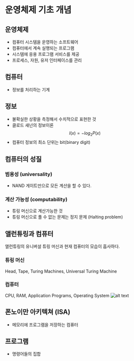 # 운영체제 기초 개념
## 운영체제
* 컴퓨터 시스템을 운영하는 소프트웨어
* 컴퓨터에서 계속 실행되는 프로그램
* 시스템에 응용 프로그램 서비스를 제공
* 프로세스, 자원, 유저 인터페이스를 관리

## 컴퓨터
* 정보를 처리하는 기계

## 정보
* 불확실한 상황을 측정해서 수치적으로 표현한 것
* 클로드 섀넌의 정보이론
$$ I(x) = -log_2P(x)$$
* 컴퓨터 정보의 최소 단위는 bit(binary digit)

## 컴퓨터의 성질
### 범용성 (universality)
* NAND 게이트만으로 모든 계산을 할 수 있다.
### 계산 가능성 (computability)
* 튜링 머신으로 계산가능한 것
* 튜링 머신으로 풀 수 없는 문제는 정지 문제 (Halting problem)

## 앨런튜링과 컴퓨터
앨런튜링의 유니버설 튜링 머신과 현재 컴퓨터의 모습이 흡사하다.
### 튜링 머신
Head, Tape, Turing Machines, Universal Turing Machine
### 컴퓨터
CPU, RAM, Application Programs, Operating System
![alt text](https://github.com/hnsoo/TIL/blob/master/turing-machines.png?raw=true)

## 폰노이만 아키텍쳐 (ISA)
* 메모리에 프로그램을 저장하는 컴퓨터

## 프로그램
* 명령어들의 집합